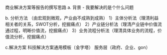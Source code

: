 商业解决方案等报告的撰写思路
a. 背景 - 我要解决的是个什么问题

b. 分析方法 （由宏观到微观，产业由不成熟到成熟）
 1）主体分析法（理清利益相关者的关系，SWOT分析，挖掘痛点）
 2）产业链分析法（理清产业链中价值流通过程，明晰价值流，挖掘痛点）
 3）业务流程分析法（理清具体业务的流程，价值流分析，挖掘痛点）
 
 c.解决方案
 科技解决方案通用模板（金字塔）
 服务层（政府、企业、gon） 
<!--stackedit_data:
eyJoaXN0b3J5IjpbLTc0ODg0NzAxMV19
-->